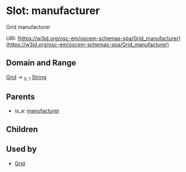 
# Slot: manufacturer

Grid manufacturer

URI: [https://w3id.org/osc-em/oscem-schemas-spa/Grid_manufacturer](https://w3id.org/osc-em/oscem-schemas-spa/Grid_manufacturer)


## Domain and Range

[Grid](Grid.md) &#8594;  <sub>0..1</sub> [String](types/String.md)

## Parents

 *  is_a: [manufacturer](manufacturer.md)

## Children


## Used by

 * [Grid](Grid.md)
